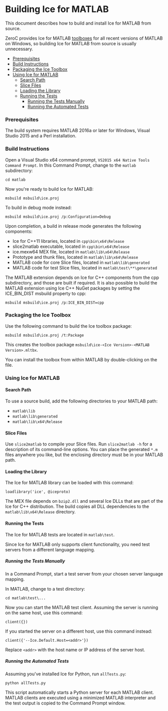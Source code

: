 # Building Ice for MATLAB

This document describes how to build and install Ice for MATLAB from source.

ZeroC provides Ice for MATLAB [toolboxes][1] for all recent versions of MATLAB on Windows,
so building Ice for MATLAB from source is usually unnecessary.

* [Prerequisites](#prerequisites)
* [Build Instructions](#build-instructions)
* [Packaging the Ice Toolbox](#packaging-the-ice-toolbox)
* [Using Ice for MATLAB](#using-ice-for-matlab)
  * [Search Path](#search-path)
  * [Slice Files](#slice-files)
  * [Loading the Library](#loading-the-library)
  * [Running the Tests](#running-the-tests)
    * [Running the Tests Manually](#running-the-tests-manually)
    * [Running the Automated Tests](#running-the-automated-tests)

### Prerequisites

The build system requires MATLAB 2016a or later for Windows, Visual Studio 2015
and a Perl installation.

### Build Instructions

Open a Visual Studio x64 command prompt, `VS2015 x64 Native Tools Command
Prompt`. In this Command Prompt, change to the `matlab` subdirectory:
```
cd matlab
```

Now you're ready to build Ice for MATLAB:
```
msbuild msbuild\ice.proj
```

To build in debug mode instead:
```
msbuild msbuild\ice.proj /p:Configuration=Debug
```

Upon completion, a build in release mode generates the following components:

 - Ice for C++11 libraries, located in `cpp\bin\x64\Release`
 - slice2matlab executable, located in `cpp\bin\x64\Release`
 - ice.mexw64 MEX file, located in `matlab\lib\x64\Release`
 - Prototype and thunk files, located in `matlab\lib\x64\Release`
 - MATLAB code for core Slice files, located in `matlab\lib\generated`
 - MATLAB code for test Slice files, located in `matlab\test\**\generated`

The MATLAB extension depends on Ice for C++ components from the cpp subdirectory,
and those are built if required. It is also possible to build the MATLAB extension
using Ice C++ NuGet packages by setting the ICE_BIN_DIST msbuild property to cpp:

```
msbuild msbuild\ice.proj /p:ICE_BIN_DIST=cpp
```

### Packaging the Ice Toolbox

Use the following command to build the Ice toolbox package:
```
msbuild msbuild\ice.proj /t:Package
```

This creates the toolbox package `msbuild\ice-<Ice Version>-<MATLAB Version>.mltbx`.

You can install the toolbox from within MATLAB by double-clicking on the file.

### Using Ice for MATLAB

#### Search Path

To use a source build, add the following directories to your MATLAB path:
 - `matlab\lib`
 - `matlab\lib\generated`
 - `matlab\lib\x64\Release`

#### Slice Files

Use `slice2matlab` to compile your Slice files. Run `slice2matlab -h` for a
description of its command-line options. You can place the generated `*.m`
files anywhere you like, but the enclosing directory must be in your MATLAB
path.

#### Loading the Library

The Ice for MATLAB library can be loaded with this command:
```
loadlibrary('ice', @iceproto)
```

The MEX file depends on `bzip2.dll` and several Ice DLLs that are part of the
Ice for C++ distribution. The build copies all DLL dependencies to the
`matlab\lib\x64\Release` directory.

#### Running the Tests

The Ice for MATLAB tests are located in `matlab\test`.

Since Ice for MATLAB only supports client functionality, you need test servers
from a different language mapping.

##### Running the Tests Manually

In a Command Prompt, start a test server from your chosen server language
mapping.

In MATLAB, change to a test directory:
```
cd matlab\test\...
```

Now you can start the MATLAB test client. Assuming the server is running on
the same host, use this command:
```
client({})
```

If you started the server on a different host, use this command instead:
```
client({'--Ice.Default.Host=<addr>'})
```

Replace `<addr>` with the host name or IP address of the server host.

##### Running the Automated Tests

Assuming you've installed Ice for Python, run `allTests.py`:
```
python allTests.py
```

This script automatically starts a Python server for each MATLAB client.
MATLAB clients are executed using a minimized MATLAB interpreter
and the test output is copied to the Command Prompt window.

[1]: https://zeroc.com/downloads/ice#matlab
